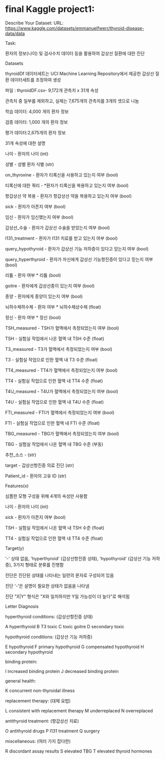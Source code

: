 # final Kaggle project1:

Describe Your Dataset:
URL: https://www.kaggle.com/datasets/emmanuelfwerr/thyroid-disease-data/data

Task:

환자의 정보(나이) 및 검사수치 데이터 등을 활용하여
갑상선 질환에 대한 진단

Datasets

thyroidDf 데이터세트는 UCI Machine Learning Repository에서 제공한 갑상선 질환 데이터세트를 조정하여 생성

파일 : thyroidDF.csv- 9,172개 관측치 x 31개 속성

관측치 중 일부를 제외하고, 실제는 7,675개의 관측치를 3개의 셋으로 나눔

학습 데이터: 4,000 개의 환자 정보

검증 데이터: 1,000 개의 환자 정보

평가 데이터:2,675개의 환자 정보

31개 속성에 대한 설명

나이 - 환자의 나이 (int)

성별 - 성별 환자 식별 (str)

on_thyroxine - 환자가 티록신을 사용하고 있는지 여부 (bool)

티록신에 대한 쿼리 - *환자가 티록신을 복용하고 있는지 여부 (bool)

항갑상선 약 복용 - 환자가 항갑상선 약을 복용하고 있는지 여부 (bool)

sick - 환자가 아픈지 여부 (bool)

임신 - 환자가 임신했는지 여부 (bool)

갑상선_수술 - 환자가 갑상선 수술을 받았는지 여부 (bool)

I131_treatment - 환자가 I131 치료를 받고 있는지 여부 (bool)

query_hypothyroid - 환자가 갑상선 기능 저하증이 있다고 믿는지 여부 (bool)

query_hyperthyroid - 환자가 자신에게 갑상선 기능항진증이 있다고 믿는지 여부 (bool)

리튬 - 환자 여부 * 리튬 (bool)

goitre - 환자에게 갑상선종이 있는지 여부 (bool)

종양 - 환자에게 종양이 있는지 여부 (bool)

뇌하수체하수체 - 환자 여부 * 뇌하수체상수체 (float)

정신 - 환자 여부 * 정신 (bool)

TSH_measured - TSH가 혈액에서 측정되었는지 여부 (bool)

TSH - 실험실 작업에서 나온 혈액 내 TSH 수준 (float)

T3_measured - T3가 혈액에서 측정되었는지 여부 (bool)

T3 - 실험실 작업으로 인한 혈액 내 T3 수준 (float)

TT4_measured - TT4가 혈액에서 측정되었는지 여부 (bool)

TT4 - 실험실 작업으로 인한 혈액 내 TT4 수준 (float)

T4U_measured - T4U가 혈액에서 측정되었는지 여부 (bool)

T4U - 실험실 작업으로 인한 혈액 내 T4U 수준 (float)

FTI_measured - FTI가 혈액에서 측정되었는지 여부 (bool)

FTI - 실험실 작업으로 인한 혈액 내 FTI 수준 (float)

TBG_measured - TBG가 혈액에서 측정되었는지 여부 (bool)

TBG - 실험실 작업에서 나온 혈액 내 TBG 수준 (부동)


추천_소스 - (str)

target - 갑상선항진증 의료 진단 (str)

Patient_id - 환자의 고유 ID (str)

Features(x)

심플한 모형 구성을 위해 4개의 속성만 사용함

나이 - 환자의 나이 (int)

sick - 환자가 아픈지 여부 (bool)

TSH - 실험실 작업에서 나온 혈액 내 TSH 수준 (float)

TT4 - 실험실 작업으로 인한 혈액 내 TT4 수준 (float)

Target(y)

'-' 상태 없음, 'hyperthyroid' (갑상선항진증 상태), 'hypothyroid' (갑상선 기능 저하증), 3가지 형태로 분류를 진행함

진단은 진단된 상태를 나타내는 일련의 문자로 구성되어 있음

진단 '-'은 설명이 필요한 상태가 없음을 나타냄

진단 "X|Y" 형식은 "X와 일치하지만 Y일 가능성이 더 높다"로 해석됨

Letter Diagnosis

hyperthyroid conditions: (갑상선항진증 상태)

A hyperthyroid B T3 toxic C toxic goitre D secondary toxic

hypothyroid conditions: (갑상선 기능 저하증)

E hypothyroid F primary hypothyroid G compensated hypothyroid H secondary hypothyroid

binding protein:

I increased binding protein J decreased binding protein

general health:

K concurrent non-thyroidal illness

replacement therapy: (대체 요법)

L consistent with replacement therapy M underreplaced N overreplaced

antithyroid treatment: (항갑상선 치료)

O antithyroid drugs P I131 treatment Q surgery

miscellaneous: (여러 가지 잡다한)

R discordant assay results S elevated TBG T elevated thyroid hormones

